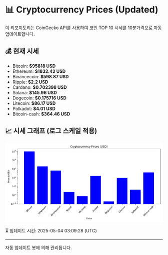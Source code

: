 
# 📊 Cryptocurrency Prices (Updated)

이 리포지토리는 CoinGecko API를 사용하여 코인 TOP 10 시세를 10분가격으로 자동 업데이트합니다.

## 💰 현재 시세
- Bitcoin: **$95818 USD**
- Ethereum: **$1832.42 USD**
- Binancecoin: **$598.87 USD**
- Ripple: **$2.2 USD**
- Cardano: **$0.702398 USD**
- Solana: **$145.96 USD**
- Dogecoin: **$0.175716 USD**
- Litecoin: **$86.17 USD**
- Polkadot: **$4.01 USD**
- Bitcoin-cash: **$364.46 USD**

## 📈 시세 그래프 (로그 스케일 적용)
![Crypto Prices](crypto_prices.png)

⏳ 업데이트 시간: 2025-05-04 03:09:28 (UTC)

---
자동 업데이트 봇에 의해 관리됩니다.
